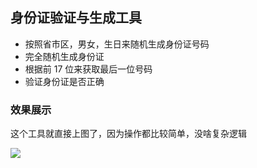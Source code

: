 ## 身份证验证与生成工具

* 按照省市区，男女，生日来随机生成身份证号码
* 完全随机生成身份证
* 根据前 17 位来获取最后一位号码
* 验证身份证是否正确

### 效果展示

这个工具就直接上图了，因为操作都比较简单，没啥复杂逻辑

![](http://pic.yupoo.com/sanri1993/b7940ada/f34022dd.png)